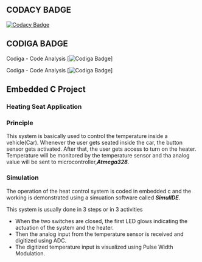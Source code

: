 
## CODACY BADGE

[![Codacy Badge](https://app.codacy.com/project/badge/Grade/13880149001440ab9030197edfc2a17a)](https://www.codacy.com/gh/Nat1718/M2_Heating_Seat_Applications_Embedded_C/dashboard?utm_source=github.com&amp;utm_medium=referral&amp;utm_content=Nat1718/M2_Heating_Seat_Applications_Embedded_C&amp;utm_campaign=Badge_Grade)

 ## CODIGA BADGE
 

Codiga - Code Analysis [![Codiga Badge](https://api.codiga.io/project/32919/status/svg)]

Codiga - Code Analysis [![Codiga Badge](https://api.codiga.io/project/32919/score/svg)]
 



## Embedded C Project
### Heating Seat Application 

### Principle
This system is basically used to control the temperature inside a vehicle(Car). Whenever the user  gets seated inside the car, the button sensor gets activated. After that, the user gets access to turn on the heater. Temperature will be monitored by the temperature sensor and tha analog value will be sent to microcontroller,***Atmega328***.

### Simulation

The operation of the heat control system is coded in embedded c and the working is demonstrated using a simuation software called ***SimulIDE***.

This system is usually done in 3 steps or in 3 activities

*   When the two switches are closed, the first LED glows indicating the actuation of the system and the heater.
*   Then the analog input from the temperature sensor is received and digitized using ADC.
*   The digitized temperature input is visualized using Pulse Width Modulation.
